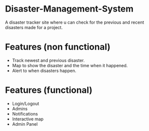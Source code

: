 # Disaster-Management-System
A disaster tracker site where u can check for the previous and recent disasters made for a project.

# Features (non functional)
- Track newest and previous disaster.
- Map to show the disaster and the time when it happened.
- Alert to when disasters happen.

# Features (functional)
- Login/Logout
- Admins
- Notifications
- Interactive map
- Admin Panel
